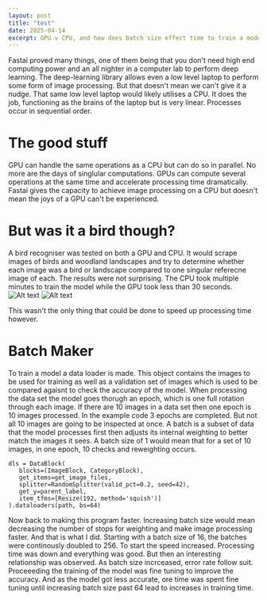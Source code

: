 ```yaml
---
layout: post
title: "test"
date: 2025-04-14
excerpt: GPU v CPU, and how does batch size effect time to train a model?
---
```


Fastai proved many things, one of them being that you don't need high end computing power and an all nighter in a computer lab to perform deep learning. The deep-learning library allows even a low level laptop to perform some form of image processing. 
But that doesn't mean we can't give it a nudge. That same low level laptop would likely utilises a CPU. It does the job, functioning as the brains of the laptop but is very linear. Processes occur in sequential order. 

# The good stuff
GPU can handle the same operations as a CPU but can do so in parallel. No more are the days of singlular computations. GPUs can compute several operations at the same time and accelerate processing time dramatically. Fastai gives the capacity to 
achieve image processing on a CPU but doesn't mean the joys of a GPU can't be experienced. 

# But was it a bird though?
A bird recogniser was tested on both a GPU and CPU. It would scrape images of birds and woodland landscapes and try to determine whether each image was a bird or landscape compared to one singular referecne image of each. The results were not surprising. 
The CPU took multiple minutes to train the model while the GPU took less than 30 seconds.  
![Alt text](../docs/assets/images/GPU_time.png)
![Alt text](/assets/images/CPU_time.png)

This wasn't the only thing that could be done to speed up processing time however.

# Batch Maker
To train a model a data loader is made. This object contains the images to be used for training as well as a validation set of images which is used to be compared agaisnt to check the accuracy of the model. When processing the data set the model goes thorugh an epoch, which is one full rotation through each image. If there are 10 images in a data set then one epoch is 10 images processed. In the example code 3 epochs are completed. But not all 10 images are going to be inspected at once. A batch is a subset of data that the model processes first then adjusts its internal weighting to better match the images it sees. A batch size of 1 would mean that for a set of 10 images, in one epoch, 10 checks and reweighting occurs. 
 ```tsql
dls = DataBlock(
    blocks=(ImageBlock, CategoryBlock), 
    get_items=get_image_files, 
    splitter=RandomSplitter(valid_pct=0.2, seed=42),
    get_y=parent_label,
    item_tfms=[Resize(192, method='squish')]
).dataloaders(path, bs=64)
 ```

Now back to making this program faster. Increasing batch size would mean decreasing the number of stops for weighting and make image processing faster. And that is what I did. Starting with a batch size of 16, the batches were continously doubled to 256. To start the speed increased. Processing time was down and everything was good. But then an interesting relationship was observed. As batch size incrceased, error rate follow suit. Proceeeding the training of the model was fine tuning to improve the accuracy. And as the model got less accurate, ore time was spent fine tuning until increasing batch size past 64 lead to increases in training time. 
